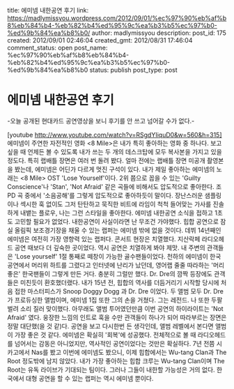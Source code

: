 title: 에미넴 내한공연 후기
link: https://madlymissyou.wordpress.com/2012/09/01/%ec%97%90%eb%af%b8%eb%84%b4-%eb%82%b4%ed%95%9c%ea%b3%b5%ec%97%b0-%ed%9b%84%ea%b8%b0/
author: madlymissyou
description: 
post_id: 175
created: 2012/09/01 02:46:04
created_gmt: 2012/08/31 17:46:04
comment_status: open
post_name: %ec%97%90%eb%af%b8%eb%84%b4-%eb%82%b4%ed%95%9c%ea%b3%b5%ec%97%b0-%ed%9b%84%ea%b8%b0
status: publish
post_type: post

# 에미넴 내한공연 후기

-오늘 공개된 현대카드 공연영상을 보니 후기를 안 쓰고 넘어갈 수가 없다.-

[youtube http://www.youtube.com/watch?v=RSgdYIiquD0&w=560&h=315]   에미넴이 주연한 자전적인 영화 <8 Mile>은 내가 특히 좋아하는 영화 중 하나다. 보고싶을 때 언제든 볼 수 있도록 내가 쓰는 두 개의 데스크탑에 모두 복사본을 가지고 있을 정도다. 특히 랩배틀 장면은 여러 번 돌려 봤다. 얼마 전에는 랩배틀 장면 미공개 촬영본을 봤는데, 에미넴은 어딘가 다르게 멋진 구석이 있다. 내가 제일 좋아하는 에미넴의 노래는 <8 Mile> OST 'Lose Yourself'이다. 2위 쯤으로 꼽을 수 있는 'Guilty Conscience'나 'Stan', 'Not Afraid' 같은 곡들에 비해서도 압도적으로 좋아한다. 조PD 곡 중에서 '소음공해'를 그렇게 압도적으로 좋아하듯이 말이다. 장난스러운 샘플링이나 섹시한 훅 없이도 그저 탄탄하고 묵직한 비트에 라임이 척척 들어맞는 가사를 진솔하게 내뱉는 플로우, 나는 그런 스타일을 좋아한다. 에미넴 내한공연 소식을 접하고 1초도 고민할 필요가 없었다. 내한공연이 사실이라면 난 무조건 가야했다. 힙합 공연으로 잠실 올림픽 보조경기장을 채울 수 있는 랩퍼는 에미넴 밖에 없을 것이다. 데뷔 14년째인 에미넴은 여전히 가장 영향력 있는 랩퍼다. 콘서트 현장은 치열했다. 지산락페 라디오헤드 공연 때보다 더 깊숙한 곳이었다. 역시 공연은 치열하게 봐야 제맛. 내 주변의 관객들은 'Lose yourself' 1절 통째로 떼창이 가능한 골수팬들이었다. 천하의 에미넴이 한국 공연에서 머리위 하트를 그렸다고 인터넷에 난리가 났던데, 영어랩 줄줄 따라하는 '머리 좋은' 한국팬들이 그렇게 만든 거다. 충분히 그럴만 했다. Dr. Dre의 깜짝 등장에도 관객들은 미친듯이 환호했더랬다. 내가 15년 전, 힙합의 역사를 더듬거리기 시작할 당시에 처음 접한 마스터피스가 Snoop Doggy Dogg <Doggy Style>과 Dr. Dre <The Chronic>이었다. 두 앨범 모두 Dr. Dre가 프로듀싱한 앨범이며, 에미넴 1집 또한 그의 손을 거쳤다. 그는 레전드. 나 또한 두팔 벌려 소리 질러 맞이했다. 아무래도 <Recovery> 앨범 투어였던만큼 이번 공연의 하이라이트는 'Not Afraid' 였다. 웅장한 느낌의 인트로 훅을 수만 관객들이 하나가 되어 따라부르는 장면은 정말 대단했(을 것 같)다. 공연을 보고 다시한번 든 생각인데, 앨범 레벨에서 본다면 <Recovery> 앨범이 가장 좋은 것 같다. 에미넴은 확실히 '회복'에 성공했다. 전체적으로 볼 때 라디오헤드를 넘어서는 감동은 아니었지만, 역사적인 공연이었다는 것만은 확실하다. 7년 전쯤 시카고에서 Nas를 봤고 이번에 에미넴도 봤으니, 이제 힙합에서는 Wu-tang Clan과 The Root 정도밖에 남지 않았다. 내가 가장 좋아하는 힙합 크루는 Wu-tang Clan이며 The Root는 유독 라이브가 기대되는 팀이다. 그러나 그들이 내한할 가능성은 거의 없다. 한국에서 대형 공연을 할 수 있는 랩퍼는 역시 에미넴 뿐이다.
